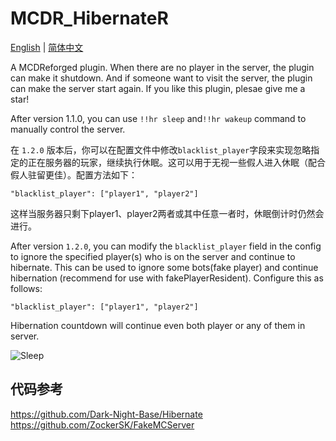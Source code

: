 # MCDR_HibernateR

[English](README.md) | [简体中文](README_CN.md)

A MCDReforged plugin. When there are no player in the server, the plugin can make it shutdown. And if someone want to visit the server, the plugin can make the server start again.
If you like this plugin, plesae give me a star!

After version 1.1.0, you can use `!!hr sleep` and`!!hr wakeup` command to manually control the server.

在 `1.2.0` 版本后，你可以在配置文件中修改`blacklist_player`字段来实现忽略指定的正在服务器的玩家，继续执行休眠。这可以用于无视一些假人进入休眠（配合假人驻留更佳）。配置方法如下：

`"blacklist_player": ["player1", "player2"]`

这样当服务器只剩下player1、player2两者或其中任意一者时，休眠倒计时仍然会进行。

After version `1.2.0`, you can modify the `blacklist_player` field in the config to ignore the specified player(s) who is on the server and continue to hibernate. This can be used to ignore some bots(fake player) and continue hibernation (recommend for use with fakePlayerResident). Configure this as follows:

`"blacklist_player": ["player1", "player2"]`

Hibernation countdown will continue even both player or any of them in server.

![Sleep](https://github.com/HIM049/MCDR_HibernateR/assets/67405384/3a20a813-9bca-4e40-942c-1dbeaac225b9)

## 代码参考

https://github.com/Dark-Night-Base/Hibernate
https://github.com/ZockerSK/FakeMCServer
